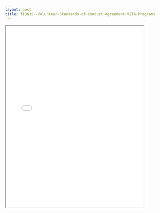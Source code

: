 ```yaml
---
layout: post
title: f13615--Volunteer-Standards-of-Conduct-Agreement-VITA-Programs
---
```


<div class="pdf-container">
<iframe src="/ea/assets/pdfs/f13615--Volunteer-Standards-of-Conduct-Agreement-VITA-Programs.pdf" height="600" width="90%" allowFullScreen="true"></iframe>
</div>


